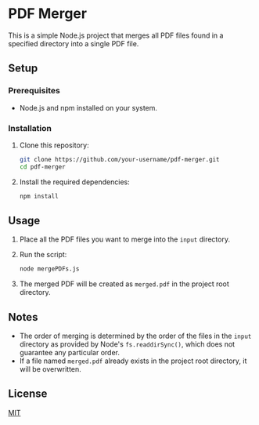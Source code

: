 # PDF Merger

This is a simple Node.js project that merges all PDF files found in a specified directory into a single PDF file.

## Setup

### Prerequisites

- Node.js and npm installed on your system.

### Installation

1. Clone this repository:
    ```bash
    git clone https://github.com/your-username/pdf-merger.git
    cd pdf-merger
    ```
2. Install the required dependencies:
    ```bash
    npm install
    ```

## Usage

1. Place all the PDF files you want to merge into the `input` directory.

2. Run the script:
    ```bash
    node mergePDFs.js
    ```
3. The merged PDF will be created as `merged.pdf` in the project root directory.

## Notes

- The order of merging is determined by the order of the files in the `input` directory as provided by Node's `fs.readdirSync()`, which does not guarantee any particular order.
- If a file named `merged.pdf` already exists in the project root directory, it will be overwritten.

## License

[MIT](https://choosealicense.com/licenses/mit/)
